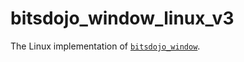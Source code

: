 # bitsdojo_window_linux_v3

The Linux implementation of [`bitsdojo_window`][1].

[1]: https://pub.dev/packages/bitsdojo_window_v3

